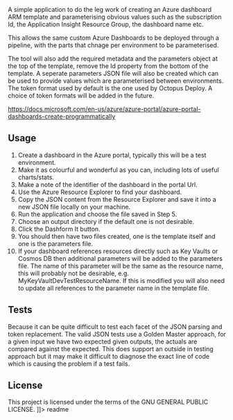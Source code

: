 <snippet>
  <content><![CDATA[
# ${1:Azure Dashform}

A simple application to do the leg work of creating an Azure dashboard ARM template and parameterising obvious values such as the subscription Id, the Application Insight Resource Group, the dashboard name etc.

This allows the same custom Azure Dashboards to be deployed through a pipeline, with the parts that chnage per environment to be parameterised.

The tool will also add the required metadata and the parameters object at the top of the template, remove the Id property from the bottom of the template. A seperate parameters JSON file will also be created which can be used to provide values which are parameterised between environments. The token format used by default is the one used by Octopus Deploy. A choice of token formats will be added in the future.

https://docs.microsoft.com/en-us/azure/azure-portal/azure-portal-dashboards-create-programmatically

## Usage

1. Create a dashboard in the Azure portal, typically this will be a test environment.
2. Make it as colourful and wonderful as you can, including lots of useful charts/stats.
3. Make a note of the identifier of the dashboard in the portal Url.
4. Use the Azure Resource Explorer to find your dashboard.
5. Copy the JSON content from the Resource Explorer and save it into a new JSON file locally on your machine.
6. Run the application and choose the file saved in Step 5.
7. Choose an output directory if the default one is not desirable.
8. Click the Dashform It button.
9. You should then have two files created, one is the template itself and one is the parameters file.
10. If your dashboard references resources directly such as Key Vaults or Cosmos DB then additional parameters will be added to the parameters file. The name of this parameter will be the same as the resource name, this will probably not be desirable, e.g. MyKeyVaultDevTestResourceName. If this is modified you will also need to update all references to the parameter name in the template file.

## Tests

Because it can be quite difficult to test each facet of the JSON parsing and token replacement. The valid JSON tests use a Golden Master approach, for a given input we have two expected given outputs, the actuals are compared against the expected. This does support an outside in testing approach but it may make it difficult to diagnose the exact line of code which is causing the problem if a test fails.

## License

This project is licensed under the terms of the GNU GENERAL PUBLIC LICENSE.
]]></content>
  <tabTrigger>readme</tabTrigger>
</snippet>